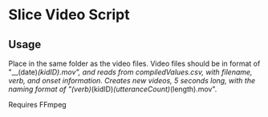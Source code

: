 # Slice Video Script

## Usage
Place in the same folder as the video files. Video files should be in format of "__(date)_(kidID).mov", and reads from compiledValues.csv, with filename, verb, and onset information. Creates new videos, 5 seconds long, with the naming format of "(verb)_(kidID)_(utteranceCount)_(length).mov".

Requires FFmpeg

